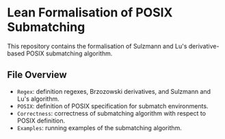 # Lean Formalisation of POSIX Submatching

This repository contains the formalisation of Sulzmann and Lu's derivative-based
POSIX submatching algorithm.

## File Overview
- `Regex`: definition regexes, Brzozowski derivatives, and Sulzmann and Lu's
  algorithm.
- `POSIX`: definition of POSIX specification for submatch environments.
- `Correctness`: correctness of submatching algorithm with respect to POSIX
  definition.
- `Examples`: running examples of the submatching algorithm.